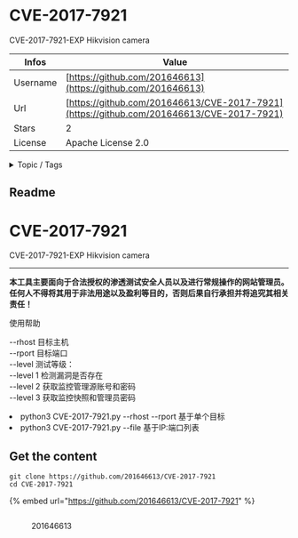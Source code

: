 # CVE-2017-7921

CVE-2017-7921-EXP Hikvision camera

| Infos    | Value                                                              |
| -------- | -------------------------------------------------------------------|
| Username | [https://github.com/201646613](https://github.com/201646613) |
| Url      | [https://github.com/201646613/CVE-2017-7921](https://github.com/201646613/CVE-2017-7921)                                               |
| Stars    | 2                                                          |
| License  | Apache License 2.0                                                        |

<details>

<summary>Topic / Tags</summary>



</details>

## Readme

# CVE-2017-7921
CVE-2017-7921-EXP Hikvision camera<hr>
<b>本工具主要面向于合法授权的渗透测试安全人员以及进行常规操作的网站管理员。
任何人不得将其用于非法用途以及盈利等目的，否则后果自行承担并将追究其相关责任！</b>

<p>使用帮助</p>

--rhost 目标主机</br>
--rport 目标端口</br>
--level 测试等级：</br>
             --level   1 检测漏洞是否存在 </br>
             --level   2 获取监控管理源账号和密码 </br>
             --level   3 获取监控快照和管理员密码 </br>

<li>python3 CVE-2017-7921.py --rhost <target IP> --rport <target PORT>  基于单个目标  </li>
<li>python3 CVE-2017-7921.py --file <file>  基于IP:端口列表  </li>



## Get the content

```
git clone https://github.com/201646613/CVE-2017-7921
cd CVE-2017-7921
```

{% embed url="https://github.com/201646613/CVE-2017-7921" %}

<figure><img src="https://avatars.githubusercontent.com/u/75409243?v=4" alt=""><figcaption><p>201646613</p></figcaption></figure>
